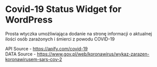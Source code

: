 # Covid-19 Status Widget for WordPress

Prosta wtyczka umożliwiająca dodanie na stronę informacji o aktualnej ilości osób zarażonych i śmierci z powodu COVID-19

API Source - https://apify.com/covid-19  
DATA Source - https://www.gov.pl/web/koronawirus/wykaz-zarazen-koronawirusem-sars-cov-2
